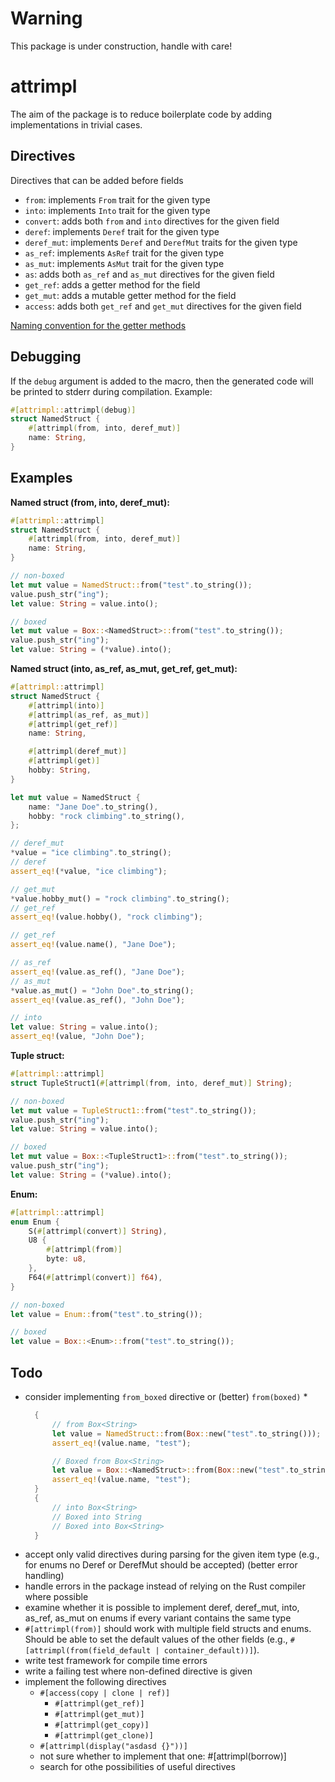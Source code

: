 # Warning
This package is under construction, handle with care!


# attrimpl
The aim of the package is to reduce boilerplate code by adding implementations in trivial cases.


## Directives
Directives that can be added before fields
- `from`: implements `From` trait for the given type
- `into`: implements `Into` trait for the given type
- `convert`: adds both `from` and `into` directives for the given field
- `deref`: implements `Deref` trait for the given type
- `deref_mut`: implements `Deref` and `DerefMut` traits for the given type
- `as_ref`: implements `AsRef` trait for the given type
- `as_mut`: implements `AsMut` trait for the given type
- `as`: adds both `as_ref` and `as_mut` directives for the given field
- `get_ref`: adds a getter method for the field
- `get_mut`: adds a mutable getter method for the field
- `access`: adds both `get_ref` and `get_mut` directives for the given field

[Naming convention for the getter methods](https://rust-lang.github.io/api-guidelines/naming.html#getter-names-follow-rust-convention-c-getter)


## Debugging
If the `debug` argument is added to the macro, then the generated code will be printed to stderr during compilation. Example:
```rust
#[attrimpl::attrimpl(debug)]
struct NamedStruct {
    #[attrimpl(from, into, deref_mut)]
    name: String,
}
```


## Examples
**Named struct (from, into, deref_mut):**
```rust
#[attrimpl::attrimpl]
struct NamedStruct {
    #[attrimpl(from, into, deref_mut)]
    name: String,
}

// non-boxed
let mut value = NamedStruct::from("test".to_string());
value.push_str("ing");
let value: String = value.into();

// boxed
let mut value = Box::<NamedStruct>::from("test".to_string());
value.push_str("ing");
let value: String = (*value).into();
```

**Named struct (into, as_ref, as_mut, get_ref, get_mut):**
```rust
#[attrimpl::attrimpl]
struct NamedStruct {
    #[attrimpl(into)]
    #[attrimpl(as_ref, as_mut)]
    #[attrimpl(get_ref)]
    name: String,

    #[attrimpl(deref_mut)]
    #[attrimpl(get)]
    hobby: String,
}

let mut value = NamedStruct {
    name: "Jane Doe".to_string(),
    hobby: "rock climbing".to_string(),
};

// deref_mut
*value = "ice climbing".to_string();
// deref
assert_eq!(*value, "ice climbing");

// get_mut
*value.hobby_mut() = "rock climbing".to_string();
// get_ref
assert_eq!(value.hobby(), "rock climbing");

// get_ref
assert_eq!(value.name(), "Jane Doe");

// as_ref
assert_eq!(value.as_ref(), "Jane Doe");
// as_mut
*value.as_mut() = "John Doe".to_string();
assert_eq!(value.as_ref(), "John Doe");

// into
let value: String = value.into();
assert_eq!(value, "John Doe");
```

**Tuple struct:**
```rust
#[attrimpl::attrimpl]
struct TupleStruct1(#[attrimpl(from, into, deref_mut)] String);

// non-boxed
let mut value = TupleStruct1::from("test".to_string());
value.push_str("ing");
let value: String = value.into();

// boxed
let mut value = Box::<TupleStruct1>::from("test".to_string());
value.push_str("ing");
let value: String = (*value).into();
```

**Enum:**
```rust
#[attrimpl::attrimpl]
enum Enum {
    S(#[attrimpl(convert)] String),
    U8 {
        #[attrimpl(from)]
        byte: u8,
    },
    F64(#[attrimpl(convert)] f64),
}

// non-boxed
let value = Enum::from("test".to_string());

// boxed
let value = Box::<Enum>::from("test".to_string());
```


## Todo
* consider implementing `from_boxed` directive or (better) `from(boxed)`
  * 
  ```rust
    {
        // from Box<String>
        let value = NamedStruct::from(Box::new("test".to_string()));
        assert_eq!(value.name, "test");

        // Boxed from Box<String>
        let value = Box::<NamedStruct>::from(Box::new("test".to_string()));
        assert_eq!(value.name, "test");
    }
    {
        // into Box<String>
        // Boxed into String
        // Boxed into Box<String>
    }
  ```
* accept only valid directives during parsing for the given item type (e.g., for enums no Deref or DerefMut should be accepted) (better error handling)
* handle errors in the package instead of relying on the Rust compiler where possible
* examine whether it is possible to implement deref, deref_mut, into, as_ref, as_mut on enums if every variant contains the same type
* `#[attrimpl(from)]` should work with multiple field structs and enums. Should be able to set the default values of the other fields (e.g., `#[attrimpl(from(field_default | container_default))]`).
* write test framework for compile time errors
* write a failing test where non-defined directive is given
* implement the following directives
  * `#[access(copy | clone | ref)]`
    * `#[attrimpl(get_ref)]`
    * `#[attrimpl(get_mut)]`
    * `#[attrimpl(get_copy)]`
    * `#[attrimpl(get_clone)]`
  * `#[attrimpl(display("asdasd {}"))]`
  * not sure whether to implement that one: #[attrimpl(borrow)]
  * search for othe possibilities of useful directives
